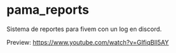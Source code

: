 # pama_reports
Sistema de reportes para fivem con un log en discord.


Preview: https://www.youtube.com/watch?v=GIfiqBll5AY
